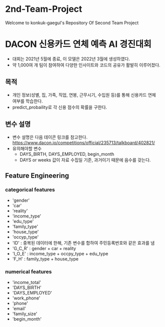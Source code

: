 # 2nd-Team-Project
Welcome to konkuk-gaegul's Repository Of Second Team Project

# DACON 신용카드 연체 예측 AI 경진대회
- 대회는 2021년 5월에 종료, 이 모델은 2022년 3월에 생성하였다.
- 약 1,000여 개 팀이 참여하여 다양한 인사이트와 코드의 공유가 활발히 이루어졌다.

## 목적
- 개인 정보(성별, 집, 가족, 직업, 연봉, 근무시기, 수입원 등)를 통해 신용카드 연체 여부를 학습한다.
- predict_probaility로 각 신용 점수의 확률을 구한다.

## 변수 설명
- 변수 설명은 다음 데이콘 링크를 참고한다.
  https://www.dacon.io/competitions/official/235713/talkboard/402821/
- 유의해야할 변수 
    - DAYS_BIRTH, DAYS_EMPLOYED, begin_month
    - DAYS or weeks 값이 자료 수집일 기준, 과거이기 때문에 음수를 갖는다.

## Feature Engineering

### categorical features
- 'gender'
- 'car'
- 'reality'
- 'income_type'
- 'edu_type'
- 'family_type'
- 'house_type'
- 'occyp_type'
- 'ID' : 중복된 데이터에 한해, 기존 변수를 합하여 주민등록번호와 같은 효과를 냄
- 'G_C_R' : gender + car + reality
- 'I_O_E' : income_type + occpy_type + edu_type
- 'F_H' : family_type + house_type

### numerical features
- 'income_total'
- 'DAYS_BIRTH'
- 'DAYS_EMPLOYED'
- 'work_phone'
- 'phone'
- 'email'
- 'family_size'
- 'begin_month'
